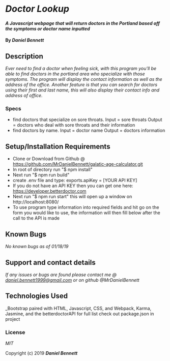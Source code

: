 # _Doctor Lookup_

#### _A Javascript webpage that will return doctors in the Portland  based off the symptoms or doctor name inputted_

#### By _**Daniel Bennett**_

## Description

_Ever need to find a doctor when feeling sick, with this program you'll be able to find doctors in the portland area who specialize with those symptoms. The program will display the contact information as well as the address of the office. Another feature is that you can search for doctors using their first and last name, this will also display their contact info and address of office._

### Specs
* find doctors that specialize on sore throats.
      Input = sore throats
      Output = doctors who deal with sore throats and their information
* find doctors by name.
      Input = doctor name
      Output = doctors information



## Setup/Installation Requirements

* Clone or Download from Github @ https://github.com/MrDanielBennett/galatic-age-calculator.git
* In root of directory run "$ npm install"
* Next run "$ npm run build"
* create .env file and type: exports.apiKey = [YOUR API KEY]
* If you do not have an API KEY then you can get one here: https://developer.betterdoctor.com
* Next run "$ npm run start" this will open up a window on http://localhost:8080/
* To use program type information into required fields and hit go on the form you would like to use, the information will then fill below after the call to the API is made

## Known Bugs

_No known bugs as of 01/18/19_

## Support and contact details

_If any issues or bugs are found please contact me @ daniel.bennett1999@gmail.com or on github @MrDanielBennett_

## Technologies Used

_Bootstrap paired with HTML, Javascript, CSS, and Webpack, Karma, Jasmine, and the betterdoctorAPI for full list check out package.json in project
### License

*MIT*

Copyright (c) 2019 **_Daniel Bennett_**
